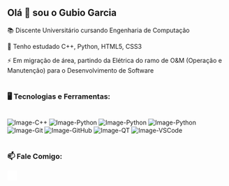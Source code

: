 ## Olá 👋 sou o Gubio Garcia

📚 Discente Universitário cursando Engenharia de Computação

🔭 Tenho estudado C++, Python, HTML5, CSS3

⚡ Em migração de área, partindo da Elétrica do ramo de O&M (Operação e Manutenção) para o Desenvolvimento de Software
</br>
</br>

### 🖥️ Tecnologias e Ferramentas:
<div style="display: inline_block"><br>
  <img align="center" alt="Image-C++" height="35" width="45" src="https://cdn.jsdelivr.net/gh/devicons/devicon/icons/cplusplus/cplusplus-line.svg" />
<!--
  <img align="center" alt="Image-Csharp" height="35" width="45" src="https://cdn.jsdelivr.net/gh/devicons/devicon/icons/csharp/csharp-line.svg" />
-->
  <img align="center" alt="Image-Python" height="35" width="45" src="https://cdn.jsdelivr.net/gh/devicons/devicon/icons/python/python-original.svg" />
  <img align="center" alt="Image-Python" height="35" width="45" src="https://cdn.jsdelivr.net/gh/devicons/devicon/icons/html5/html5-original.svg" />
  <img align="center" alt="Image-Python" height="35" width="45" src="https://cdn.jsdelivr.net/gh/devicons/devicon/icons/css3/css3-original.svg" />
  <img align="center" alt="Image-Git" height="35" width="45" src="https://cdn.jsdelivr.net/gh/devicons/devicon/icons/git/git-original.svg" />
  <img align="center" alt="Image-GitHub" height="35" width="45" src="https://cdn.jsdelivr.net/gh/devicons/devicon/icons/github/github-original.svg" />
  <img align="center" alt="Image-QT" height="35" width="45" src="https://img.shields.io/badge/Qt-41CD52?style=for-the-badge&logo=qt&logoColor=white" />
  <img align="center" alt="Image-VSCode" height="35" width="45" src="https://cdn.jsdelivr.net/gh/devicons/devicon/icons/vscode/vscode-original.svg" />
</div>
</br>

### 📫 Fale Comigo:
<!--
<a href="https://www.instagram.com/gubio_gs/" target="_blank"><img align="left" alt="Instagram" width="22px" src="https://github.com/Aakarsh-B/trying-repos/blob/master/insta.svg" />
-->
<a href="https://www.linkedin.com/in/gubio-garcia/" target="_blank"><img align="left" alt="LinkedIn" width="22px" src="https://github.com/Aakarsh-B/trying-repos/blob/master/linkedin.svg" />
